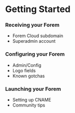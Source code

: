 # Getting Started

### Receiving your Forem

* Forem Cloud subdomain
* Superadmin account

### Configuring your Forem

* Admin/Config
* Logo fields
* Known gotchas

### Launching your Forem

* Setting up CNAME
* Community tips

